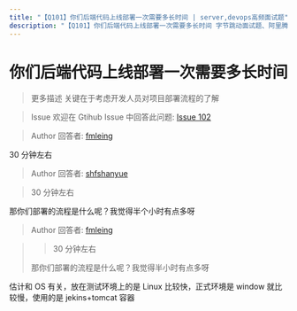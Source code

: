 ```yaml
---
title: "【Q101】你们后端代码上线部署一次需要多长时间 | server,devops高频面试题"
description: "【Q101】你们后端代码上线部署一次需要多长时间 字节跳动面试题、阿里腾讯面试题、美团小米面试题。"
---
```


# 你们后端代码上线部署一次需要多长时间

> 更多描述
> 关键在于考虑开发人员对项目部署流程的了解

> Issue
> 欢迎在 Gtihub Issue 中回答此问题: [Issue 102](https://github.com/shfshanyue/Daily-Question/issues/102)

> Author
> 回答者: [fmleing](https://github.com/fmleing)

30 分钟左右

> Author
> 回答者: [shfshanyue](https://github.com/shfshanyue)

> 30 分钟左右

那你们部署的流程是什么呢？我觉得半个小时有点多呀

> Author
> 回答者: [fmleing](https://github.com/fmleing)

> > 30 分钟左右
>
> 那你们部署的流程是什么呢？我觉得半小时有点多呀

估计和 OS 有关，放在测试环境上的是 Linux 比较快，正式环境是 window 就比较慢，使用的是 jekins+tomcat 容器
